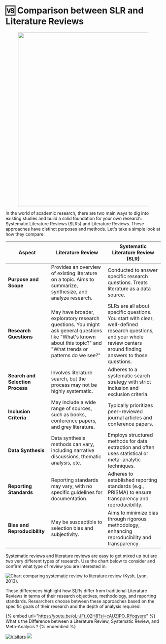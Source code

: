 # 🆚 Comparison between SLR and Literature Reviews

<figure><img src="http://s3.amazonaws.com/libapps/accounts/32893/images/SRvsMAvsR.JPG" alt="" width="563"><figcaption></figcaption></figure>

In the world of academic research, there are two main ways to dig into existing studies and build a solid foundation for your own research: Systematic Literature Reviews (SLRs) and Literature Reviews. These approaches have distinct purposes and methods. Let's take a simple look at how they compare:

| Aspect                           | Literature Review                                                                                                                                                | Systematic Literature Review (SLR)                                                                                                                                     |
| -------------------------------- | ---------------------------------------------------------------------------------------------------------------------------------------------------------------- | ---------------------------------------------------------------------------------------------------------------------------------------------------------------------- |
| **Purpose and Scope**            | Provides an overview of existing literature on a topic. Aims to summarize, synthesize, and analyze research.                                                     | Conducted to answer specific research questions. Treats literature as a data source.                                                                                   |
| **Research Questions**           | May have broader, exploratory research questions. You might ask general questions like "What's known about this topic?" and "What trends or patterns do we see?" | SLRs are all about specific questions. You start with clear, well-defined research questions, and your whole review centers around finding answers to those questions. |
| **Search and Selection Process** | Involves literature search, but the process may not be highly systematic.                                                                                        | Adheres to a systematic search strategy with strict inclusion and exclusion criteria.                                                                                  |
| **Inclusion Criteria**           | May include a wide range of sources, such as books, conference papers, and grey literature.                                                                      | Typically prioritizes peer-reviewed journal articles and conference papers.                                                                                            |
| **Data Synthesis**               | Data synthesis methods can vary, including narrative discussions, thematic analysis, etc.                                                                        | Employs structured methods for data extraction and often uses statistical or meta-analytic techniques.                                                                 |
| **Reporting Standards**          | Reporting standards may vary, with no specific guidelines for documentation.                                                                                     | Adheres to established reporting standards (e.g., PRISMA) to ensure transparency and reproducibility.                                                                  |
| **Bias and Reproducibility**     | May be susceptible to selection bias and subjectivity.                                                                                                           | Aims to minimize bias through rigorous methodology, enhancing reproducibility and transparency.                                                                        |

Systematic reviews and literature reviews are easy to get mixed up but are two very different types of research. Use the chart below to consider and confirm what type of review you are interested in.

![Chart comparing systematic review to literature review (Kysh, Lynn, 2013).](https://s3.amazonaws.com/libapps/accounts/97608/images/systematic\_review\_vs\_literature\_review.png)

These differences highlight how SLRs differ from traditional Literature Reviews in terms of their research objectives, methodology, and reporting standards. Researchers choose between these approaches based on the specific goals of their research and the depth of analysis required.

{% embed url="https://youtu.be/oL-JFt_02H8?si=cAUZiPO_RYoqyere" %}
What's the Difference between a Literature Review, Systematic Review, and Meta-Analysis ?
{% endembed %}

[![Visitors](https://api.visitorbadge.io/api/visitors?path=https%3A%2F%2Fgithub.com%2Fdrshahizan\&labelColor=%23697689\&countColor=%23555555\&style=plastic)](https://visitorbadge.io/status?path=https%3A%2F%2Fgithub.com%2Fdrshahizan) ![](https://hit.yhype.me/github/profile?user\_id=81284918)
